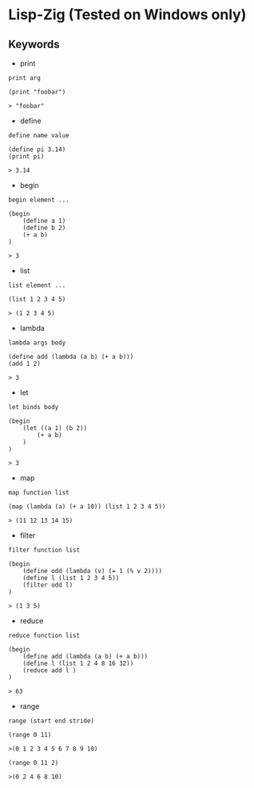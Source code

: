 # Lisp-Zig (Tested on Windows only)

## Keywords

- print
```
print arg

(print "foobar")

> "foobar"
```

- define
```
define name value

(define pi 3.14)
(print pi)

> 3.14
```

- begin
```
begin element ...

(begin
    (define a 1)
    (define b 2)
    (+ a b)
)

> 3
```

- list
```
list element ...

(list 1 2 3 4 5)

> (1 2 3 4 5) 
```

- lambda
```
lambda args body

(define add (lambda (a b) (+ a b)))
(add 1 2)

> 3
```

- let
```
let binds body

(begin
    (let ((a 1) (b 2))
        (+ a b)
    )
)

> 3
```

- map
```
map function list

(map (lambda (a) (+ a 10)) (list 1 2 3 4 5))

> (11 12 13 14 15)
```

- filter
```
filter function list

(begin
    (define odd (lambda (v) (= 1 (% v 2))))
    (define l (list 1 2 3 4 5))
    (filter odd l)
)

> (1 3 5)
```

- reduce
```
reduce function list

(begin
    (define add (lambda (a b) (+ a b)))
    (define l (list 1 2 4 8 16 32))
    (reduce add l )
)

> 63
```

- range
```
range (start end stride)

(range 0 11)

>(0 1 2 3 4 5 6 7 8 9 10)

(range 0 11 2)

>(0 2 4 6 8 10)
```
